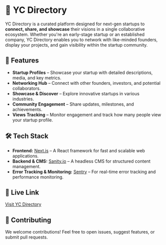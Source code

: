 # 🚀 YC Directory

YC Directory is a curated platform designed for next-gen startups to **connect, share, and showcase** their visions in a single collaborative ecosystem. Whether you're an early-stage startup or an established company, YC Directory enables you to network with like-minded founders, display your projects, and gain visibility within the startup community.

## 🌟 Features

- **Startup Profiles** – Showcase your startup with detailed descriptions, media, and key metrics.
- **Networking Hub** – Connect with other founders, investors, and potential collaborators.
- **Showcase & Discover** – Explore innovative startups in various industries.
- **Community Engagement** – Share updates, milestones, and achievements.
- **Views Tracking** – Monitor engagement and track how many people view your startup profile.

## 🛠 Tech Stack

- **Frontend:** [Next.js](https://nextjs.org/) – A React framework for fast and scalable web applications.
- **Backend & CMS:** [Sanity.io](https://www.sanity.io/) – A headless CMS for structured content management.
- **Error Tracking & Monitoring:** [Sentry](https://sentry.io/) – For real-time error tracking and performance monitoring.

## 🔗 Live Link
[Visit YC Directory](https://yc-directory-4csj.vercel.app/)

## 🤝 Contributing

We welcome contributions! Feel free to open issues, suggest features, or submit pull requests.
